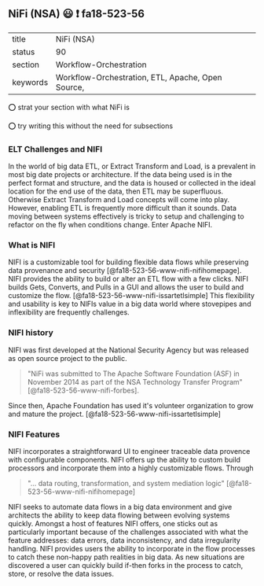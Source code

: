 ## NiFi (NSA) :smiley: :exclamation: fa18-523-56


|          |                        |
| -------- | ---------------------- |
| title    | NiFi (NSA)             | 
| status   | 90                     |
| section  | Workflow-Orchestration |
| keywords | Workflow-Orchestration, ETL, Apache, Open Source,  |

:o: strat your section with what NiFi is

:o: try writing this without the need for subsections

### ELT Challenges and NIFI 

In the world of big data ETL, or Extract Transform and Load, is a
prevalent in most big date projects or architecture. If the data being
used is in the perfect format and structure, and the data is housed or
collected in the ideal location for the end use of the data, then ETL
may be superfluous. Otherwise Extract Transform and Load concepts will
come into play. However, enabling ETL is frequently more difficult
than it sounds. Data moving between systems effectively is tricky to
setup and challenging to refactor on the fly when conditions
change. Enter Apache NIFI.

### What is NIFI

NIFI is a customizable tool for building flexible data flows while
preserving data provenance and security
[@fa18-523-56-www-nifi-nifihomepage]. NIFI provides the ability to
build or alter an ETL flow with a few clicks. NIFI builds Gets,
Converts, and Pulls in a GUI and allows the user to build and
customize the flow. [@fa18-523-56-www-nifi-issartetlsimple] This
flexibility and usability is key to NIFIs value in a big data world
where stovepipes and inflexibility are frequently challenges.

### NIFI history

NIFI was first developed at the National Security Agency but was
released as open source project to the public.

> "NiFi was submitted to The Apache Software Foundation (ASF) in
> November 2014 as part of the NSA Technology Transfer Program"
> [@fa18-523-56-www-nifi-forbes].

Since then, Apache Foundation has used it's volunteer organization to
grow and mature the project. [@fa18-523-56-www-nifi-issartetlsimple]

### NIFI Features

NIFI incorporates a straightforward UI to engineer traceable data
provence with configurable components. NIFI offers up the ability to
custom build processors and incorporate them into a highly
customizable flows. Through

> "... data routing, transformation, and system mediation logic"
> [@fa18-523-56-www-nifi-nifihomepage]

NIFI seeks to automate data flows in a big data environment and give
architects the ability to keep data flowing between evolving systems
quickly. Amongst a host of features NIFI offers, one sticks out as
particularly important because of the challenges associated with what
the feature addresses: data errors, data inconsistency, and data
irregularity handling. NIFI provides users the ability to incorporate
in the flow processes to catch these non-happy path realities in big
data. As new situations are discovered a user can quickly build
if-then forks in the process to catch, store, or resolve the data
issues.
